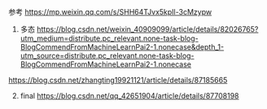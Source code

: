 参考
https://mp.weixin.qq.com/s/SHH64TJvx5kpIl-3cMzypw
1. 多态
https://blog.csdn.net/weixin_40909099/article/details/82026765?utm_medium=distribute.pc_relevant.none-task-blog-BlogCommendFromMachineLearnPai2-1.nonecase&depth_1-utm_source=distribute.pc_relevant.none-task-blog-BlogCommendFromMachineLearnPai2-1.nonecase

https://blog.csdn.net/zhangting19921121/article/details/87185665

2. final
https://blog.csdn.net/qq_42651904/article/details/87708198